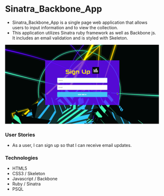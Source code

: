 # Sinatra_Backbone_App
- Sinatra_Backbone_App is a single page web application that allows users to input information and to view the collection.
-  This application utilizes Sinatra ruby framework as well as Backbone js. It includes an email validation and is styled with Skeleton.

![DEMO](./public/css/images/Sinatra_Backbone_App_DEMO.gif)

### User Stories
- As a user, I can sign up so that I can receive email updates.

### Technologies
- HTML5
- CSS3 / Skeleton
- Javascript / Backbone
- Ruby / Sinatra
- PSQL
